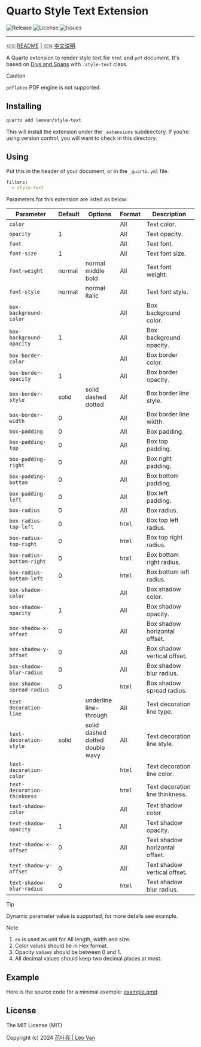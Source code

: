 # Quarto Style Text Extension

![Release](https://img.shields.io/github/release/leovan/quarto-style-text.svg)
![License](https://img.shields.io/github/license/leovan/quarto-style-text.svg)
![Issues](https://img.shields.io/github/issues/leovan/quarto-style-text.svg)

---

🇺🇸 [README](README.md) | 🇨🇳 [中文说明](README.zh.md)

A Quarto extension to render style text for `html` and `pdf` document. It's based on [Divs and Spans](https://quarto.org/docs/authoring/markdown-basics.html#divs-and-spans) with `.style-text` class.

> [!CAUTION]
> `pdflatex` PDF engine is not supported.

## Installing

```bash
quarto add leovan/style-text
```

This will install the extension under the `_extensions` subdirectory. If you're using version control, you will want to check in this directory.

## Using

Put this in the header of your document, or in the `_quarto.yml` file.

```yml
filters:
  - style-text
```

Parameters for this extension are listed as below:

| Parameter                   | Default | Options                                         | Format | Description                     |
| --------------------------- | ------- | ----------------------------------------------- | ------ | ------------------------------- |
| `color`                     |         |                                                 | All    | Text color.                     |
| `opacity`                   | 1       |                                                 | All    | Text opacity.                   |
| `font`                      |         |                                                 | All    | Text font.                      |
| `font-size`                 | 1       |                                                 | All    | Text font size.                 |
| `font-weight`               | normal  | normal<br/>middle<br/>bold                      | All    | Text font weight.               |
| `font-style`                | normal  | normal<br/>italic                               | All    | Text font style.                |
| `box-background-color`      |         |                                                 | All    | Box background color.           |
| `box-background-opacity`    | 1       |                                                 | All    | Box background opacity.         |
| `box-border-color`          |         |                                                 | All    | Box border color.               |
| `box-border-opacity`        | 1       |                                                 | All    | Box border opacity.             |
| `box-border-style`          | solid   | solid<br/>dashed<br/>dotted                     | All    | Box border line style.          |
| `box-border-width`          | 0       |                                                 | All    | Box border line width.          |
| `box-padding`               | 0       |                                                 | All    | Box padding.                    |
| `box-padding-top`           | 0       |                                                 | All    | Box top padding.                |
| `box-padding-right`         | 0       |                                                 | All    | Box right padding.              |
| `box-padding-bottom`        | 0       |                                                 | All    | Box bottom padding.             |
| `box-padding-left`          | 0       |                                                 | All    | Box left padding.               |
| `box-radius`                | 0       |                                                 | All    | Box radius.                     |
| `box-radius-top-left`       | 0       |                                                 | `html` | Box top left radius.            |
| `box-radius-top-right`      | 0       |                                                 | `html` | Box top right radius.           |
| `box-radius-bottom-right`   | 0       |                                                 | `html` | Box bottom right radius.        |
| `box-radius-bottom-left`    | 0       |                                                 | `html` | Box bottom left radius.         |
| `box-shadow-color`          |         |                                                 | All    | Box shadow color.               |
| `box-shadow-opacity`        | 1       |                                                 | All    | Box shadow opacity.             |
| `box-shadow-x-offset`       | 0       |                                                 | All    | Box shadow horizontal offset.   |
| `box-shadow-y-offset`       | 0       |                                                 | All    | Box shadow vertical offset.     |
| `box-shadow-blur-radius`    | 0       |                                                 | All    | Box shadow blur radius.         |
| `box-shadow-spread-radius`  | 0       |                                                 | `html` | Box shadow spread radius.       |
| `text-decoration-line`      |         | underline<br/>line-through                      | All    | Text decoration line type.      |
| `text-decoration-style`     | solid   | solid<br/>dashed<br/>dotted<br/>double<br/>wavy | All    | Text decoration line style.     |
| `text-decoration-color`     |         |                                                 | `html` | Text decoration line color.     |
| `text-decoration-thinkness` |         |                                                 | `html` | Text decoration line thinkness. |
| `text-shadow-color`         |         |                                                 | All    | Text shadow color.              |
| `text-shadow-opacity`       | 1       |                                                 | All    | Text shadow opacity.            |
| `text-shadow-x-offset`      | 0       |                                                 | All    | Text shadow horizontal offset.  |
| `text-shadow-y-offset`      | 0       |                                                 | All    | Text shadow vertical offset.    |
| `text-shadow-blur-radius`   | 0       |                                                 | `html`   | Text shadow blur radius.        |

> [!TIP]
> Dynamic parameter value is supported, for more details see example.

> [!NOTE]
>
> 1. `em` is used as unit for All length, width and size.
> 2. Color values should be in Hex format.
> 3. Opacity values should be between 0 and 1.
> 4. All decimal values should keep two decimal places at most.

## Example

Here is the source code for a minimal example: [example.qmd](example.qmd).

## License

The MIT License (MIT)

Copyright (c) 2024 [范叶亮 | Leo Van](https://leovan.me)
